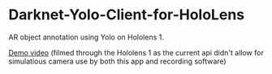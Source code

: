 # Darknet-Yolo-Client-for-HoloLens

AR object annotation using Yolo on Hololens 1. 

[Demo video](https://jblanier.net/media/HololensDemo.mp4) (filmed through the Hololens 1 as the current api didn't allow for simulatious camera use by both this app and recording software)
